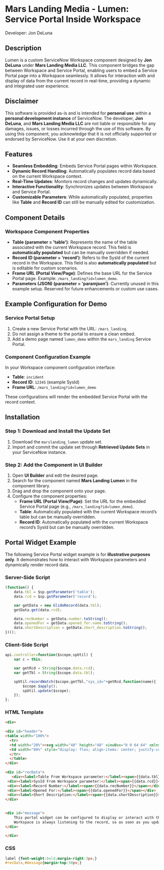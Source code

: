 # Mars Landing Media - Lumen: Service Portal Inside Workspace
Developer: Jon DeLuna
## Description

Lumen is a custom ServiceNow Workspace component designed by **Jon DeLuna** under **Mars Landing Media LLC**. This component bridges the gap between Workspace and Service Portal, enabling users to embed a Service Portal page into a Workspace seamlessly. It allows for interaction with and display of data from the current record in real-time, providing a dynamic and integrated user experience.

## Disclaimer

This software is provided as-is and is intended for **personal use** within a **personal development instance** of ServiceNow. The developer, **Jon DeLuna**, and **Mars Landing Media LLC** are not liable or responsible for any damages, issues, or losses incurred through the use of this software. By using this component, you acknowledge that it is not officially supported or endorsed by ServiceNow. Use it at your own discretion.


## Features

- **Seamless Embedding**: Embeds Service Portal pages within Workspace.
- **Dynamic Record Handling**: Automatically populates record data based on the current Workspace context.
- **Real-Time Updates**: Monitors record changes and updates dynamically.
- **Interactive Functionality**: Synchronizes updates between Workspace and Service Portal.
- **Customizable Parameters**: While automatically populated, properties like **Table** and **Record ID** can still be manually edited for customization.

## Component Details

### Workspace Component Properties

- **Table (parameter = 'table')**: Represents the name of the table associated with the current Workspace record. This field is **automatically populated** but can be manually overridden if needed.
- **Record ID (parameter = 'record')**: Refers to the SysId of the current record in the Workspace. This field is also **automatically populated** but is editable for custom scenarios.
- **Frame URL (Portal View/Page)**: Defines the base URL for the Service Portal page. Example: `/mars_landing?id=lumen_demo`.
- **Parameters (JSON) (parameter = 'paramjson')**: Currently unused in this example setup. Reserved for future enhancements or custom use cases.

## Example Configuration for Demo

### Service Portal Setup
1. Create a new Service Portal with the URL: `/mars_landing`.
2. Do not assign a theme to the portal to ensure a clean embed.
3. Add a demo page named `lumen_demo` within the `mars_landing` Service Portal.

### Component Configuration Example
In your Workspace component configuration interface:
- **Table**: `incident`
- **Record ID**: `12345` (example SysId)
- **Frame URL**: `/mars_landing?id=lumen_demo`

These configurations will render the embedded Service Portal with the record context.

## Installation

### Step 1: Download and Install the Update Set
1. Download the `marslanding_lumen` update set.
2. Import and commit the update set through **Retrieved Update Sets** in your ServiceNow instance.

### Step 2: Add the Component in UI Builder
1. Open **UI Builder** and edit the desired page.
2. Search for the component named **Mars Landing Lumen** in the component library.
3. Drag and drop the component onto your page.
4. Configure the component properties:
   - **Frame URL (Portal View/Page)**: Set the URL for the embedded Service Portal page (e.g., `/mars_landing?id=lumen_demo`).
   - **Table**: Automatically populated with the current Workspace record’s table but can be manually overridden.
   - **Record ID**: Automatically populated with the current Workspace record’s SysId but can be manually overridden.

## Portal Widget Example

The following Service Portal widget example is for **illustrative purposes only**. It demonstrates how to interact with Workspace parameters and dynamically render record data.

### Server-Side Script
```javascript
(function() {
    data.tbl = $sp.getParameter('table');
    data.rcd = $sp.getParameter('record');

    var getData = new GlideRecord(data.tbl);
    getData.get(data.rcd);

    data.recNumber = getData.number.toString();
    data.openedFor = getData.opened_for.name.toString();
    data.shortDescription = getData.short_description.toString();
})();
```
### Client-Side Script
```javascript
api.controller=function($scope,spUtil) {
    var c = this;

    var getRcd = String($scope.data.rcd);
    var getTbl = String($scope.data.tbl);

    spUtil.recordWatch($scope,getTbl,"sys_id="+getRcd,function(name){
        $scope.$apply();
        spUtil.update($scope);
    });
};
```


### HTML Template
```html
<div>
  
<div id="header">
<table width="100%">
  <tr>
  <td width="20%"><svg width="48" height="48" viewBox="0 0 64 64" xmlns="http://www.w3.org/2000/svg" fill="#000000"><g id="SVGRepo_bgCarrier" stroke-width="0"></g><g id="SVGRepo_tracerCarrier" stroke-linecap="round" stroke-linejoin="round"></g><g id="SVGRepo_iconCarrier"> <path d="m16.59 14a24.69 24.69 0 0 1 11.06-6.52c6.56-1.63 11.81-1 15.37 1.25s4.63 4.37 4.63 4.37l2.35-1.75s-2.31-5.5 2.57-6.81 5.81 2.69 5.62 5.81-2.35 3.75-3.19 3.88a9.11 9.11 0 0 1 -2.69-.44l-2.68 4a15.54 15.54 0 0 1 1.48 6.21 37.51 37.51 0 0 1 -.11 5.58s3.59 1.5 3.71 1.5 2.92-1 3.92-.17.71 1.59.71 1.59 2 0 1.54 1.75a2.75 2.75 0 0 1 -1.67 2.08 1.16 1.16 0 0 1 .5 1.54 2.64 2.64 0 0 1 -3.27 1.13 6.39 6.39 0 0 1 -2.33-3.17 8 8 0 0 1 -.29-1.54l-3.17-1s-2.58 8.62-3.71 12.16-1.79 5.84-1.79 5.84 3.87 0 4.33 1.91.42 4.92 0 5.21-5 .67-8.41.67-4.54-.79-4.5-1.33 0-7.55-.25-7.67a16.22 16.22 0 0 0 -4 0c-1.67.16-2.88.62-2.92 1s.25 7.29 0 7.75-6.25.95-10.17 1-4.58 0-4.58-.42-.67-5 .63-5.71a19 19 0 0 1 4.7-1s-2.87-7.83-4.29-11.75-2.37-6.92-2.37-6.92l-3.25.97s.29 1.62-.5 2.21-2.25 1-3 0a2.48 2.48 0 0 1 -.34-2.09 2.75 2.75 0 0 1 -1.33-2.41c.21-1.46.79-2 1.13-2.17a2.63 2.63 0 0 1 .87-.08s.87-1.63 2.1-1.3a1.59 1.59 0 0 1 1.3 1.34l2.25-.84a16.34 16.34 0 0 1 -.13-7 11.6 11.6 0 0 1 2.29-5.25l-4.41-4.62a5.46 5.46 0 0 1 -4.13.92c-2.17-.55-4.17-2.71-2.44-6s7.27-3.59 8.63-1.71 0 4.33 0 4.33z" fill="#1d1d1b"></path> <path d="m8.32 31.37-.55-.87s.21-1 1.05-.63 1 1.59 1.12 1.54 2.5-.95 2.63-.7.54 2.41.54 2.41-4 1-4 1.25.33 1.63-.21 2.09-1.33.5-1.5.16-.29-1.16 0-1.21.58-.2.58-.33-.08-.71-.08-.71-1 .34-1.5-.21-.92-2.08-.4-2.45a1.38 1.38 0 0 1 1.54-.09c.19.25.78-.25.78-.25z" fill="#ddc07c"></path> <path d="m12.15 31.41c.08.13.29.71.08.84a2.35 2.35 0 0 1 -.79.12s-.37-.54-.21-.66a4.31 4.31 0 0 1 .92-.3z" fill="#1d1d1b"></path> <path d="m8.48 6c1.73-.32 3.21.41 3.46 2s-1.83 4-3.25 4.58-3.33.46-4.12-.75-1.05-4.92 3.91-5.83z" fill="#fab900"></path> <path d="m12 11.21a37.25 37.25 0 0 1 4 3.79 5 5 0 0 1 -.75 1.29s-4.25-3.67-4.1-3.88.85-1.2.85-1.2z" fill="#ddc07c"></path> <path d="m52.9 5.75c1.41-.46 3.83-.21 4.37 3.08s-1.5 4.54-3.54 4.13a3.52 3.52 0 0 1 -2.87-3.88c.08-1.83.87-2.96 2.04-3.33z" fill="#fab900"></path> <path d="m50.52 12.16c.13.17 1.21 1 1.09 1.17s-2.29 3-2.29 3a19.78 19.78 0 0 1 -1-2.21c.04-.12 2.2-1.96 2.2-1.96z" fill="#ddc07c"></path> <path d="m25.27 9.71c2.44-1.12 8.67-1.92 13-1.25s8.73 5.87 9.73 9.54a50.26 50.26 0 0 1 1.34 7.58s-3.63-2.16-3.8-2-.2.75-.08.84 3.79 1.66 3.88 2 0 2.58 0 2.58a33.71 33.71 0 0 0 -3.63-1.58c-.08.12-.46.62 0 .75a22.81 22.81 0 0 1 3.46 2c0 .16-.33 2.7-.33 2.7s-2.75-1.54-2.88-1.5-.29.59-.12.63 2.87 1.67 2.83 1.92-3.67 11.83-3.81 11.87a21.14 21.14 0 0 1 -2.17-.92s-.33.59-.17.67 2.13.87 2 1.08-.38 1-.38 1a13.08 13.08 0 0 0 -2.33-1.08c-.13.12-.34.42-.13.58a23.7 23.7 0 0 1 2.32 1.09c0 .16 0 .83-.12.83a22.27 22.27 0 0 0 -2.52-1.04c-.21.08-.46.5-.21.66s2.46 1.09 2.42 1.34a5.33 5.33 0 0 1 -.38.87 22.57 22.57 0 0 0 -2.25-1.29c-.12 0-.29.62-.17.71a13.53 13.53 0 0 1 2 1.29c0 .12-2.66.29-2.7.62a1.91 1.91 0 0 0 0 .92c.08.17 3 0 4.83.25s2.63.21 2.71.67.29 3.29 0 3.37-5.71 0-7.08-.08-2.13-.33-2.13-.58-.08-7.75-.29-8-3.25-.63-5.71-.5a14 14 0 0 0 -4.46 1 8.58 8.58 0 0 0 -1.29-1.05c-.17 0-.58.3-.46.5s1.25 1.13 1.25 1.25a4 4 0 0 1 -.08.5 20.39 20.39 0 0 0 -3-1.87c-.17.12-.37.62-.17.75a29.24 29.24 0 0 1 3.13 2.33c0 .21.08 1.21.08 1.21s-2.62-1.75-2.79-1.5-.21.79-.08.88 2.79 1.25 2.83 1.54a22.45 22.45 0 0 1 0 3.75c-.16.21-10.62 1-10.75.58s-.12-3.5.17-3.71 6.46-1 6.54-1.21.08-.75-.12-.79-1.38 0-1.42-.08-5.54-14.13-6.75-19.21-1.67-11.83 1.97-16.62 5.27-5.42 8.27-6.79z" fill="#8ec480"></path> <g fill="#1d1d1b"> <path d="m33.32 11.62c.33 0 .33 1 .2 1a11.13 11.13 0 0 0 -6.79 1.88c-3.37 2.33-3.75 3.17-4 3.08s-.7-.25-.62-.46a14.07 14.07 0 0 1 11.17-5.54z"></path> <path d="m43.9 14.91a5.07 5.07 0 0 1 2.17 1.21c0 .21 0 .59-.21.46a16.21 16.21 0 0 1 -2-1c-.09-.17-.17-.5.04-.67z"></path> <path d="m44.57 17.71s2.79 1.12 3 1.7.33.71.08.67a18.75 18.75 0 0 1 -3.17-1.58c-.04-.21-.04-.71.09-.79z"></path> <path d="m45.07 20.83a19.27 19.27 0 0 1 3.08 1.71c.08.29.37.71 0 .54a28.64 28.64 0 0 1 -3.21-1.54 3.11 3.11 0 0 1 .13-.71z"></path> </g> <path d="m51.19 30.58c.17.08 3.58 1.54 3.71 1.58s2-.87 3-.58.75.83.66 1.08-.37.75-.16.92.21.29.33.29.54-.62.88-.41a1.16 1.16 0 0 1 .12 1.54 5.3 5.3 0 0 1 -1.58 1.21c-.17 0-.25.5-.08.62s1.08.42.87.79a1.58 1.58 0 0 1 -2.42.46c-1.2-1-1.58-3.67-1.62-3.87a2.43 2.43 0 0 0 -.5-.92 35.91 35.91 0 0 1 -3.5-1.13c0-.16.29-1.58.29-1.58z" fill="#ddc07c"></path> <path d="m32.57 39.08c.16 0 3.66.42 6.2-.83s4.09-3.25 4.42-3.17.79.58.71.75a10 10 0 0 1 -4.63 4.17c-3.16 1.41-6.29 1.54-6.54 1.29s-.58-2.13-.16-2.21z" fill="#1d1d1b"></path> <path d="m30.69 18.16c3.71-.82 9.08.21 11.17 4.63s1.54 10.33-3.29 13.08-11.3 2.67-14.3-.21-5.16-14.91 6.42-17.5z" fill="#1d1d1b"></path> <path d="m30.93 19.49c3.2-.71 7.84.18 9.64 4s1.33 8.92-2.84 11.29-9.73 2.3-12.34-.18-4.46-12.88 5.54-15.11z" fill="#e6e4da"></path> <path d="m31.46 25a3 3 0 0 1 2.38 5.35c-1.46.83-3.41.81-4.32-.06a3.27 3.27 0 0 1 1.94-5.29z" fill="#1d1d1b"></path> <path d="m32.23 26a1.6 1.6 0 0 1 1.59.46c.41.5-1 1.66-1.17 1.58s-1.17-1.63-.42-2.04z" fill="#e6e4da"></path> </g></svg></td>
  <td width="80%" style="display: flex; align-items: center; justify-content: center;"><h3>MARS LANDING MEDIA LLC</h3></td>
  </tr>
  </table>  
</div> 
  
<div id="recData">
   <div><label>Table From Workspace parameter:</label><span>{{data.tbl}}</span></div>
 <div><label>SysId From Workspace parameter:</label><span>{{data.rcd}}</span></div>
 <div><label>Record Number:</label><span>{{data.recNumber}}</span></div>
 <div><label>Opened For:</label><span>{{data.openedFor}}</span></div>
 <div><label>Short Description:</label><span>{{data.shortDescription}}</span></div>
</div>  
  
  
<div id="message">
    This portal widget can be configured to display or interact with the workspace record data.
    Workspace is always listening to the record, so as soon as you update it from the portal widget it should refresh workspace.
</div>
  
</div>
```

### CSS
```css
label {font-weight:bold;margin-right:3px;}
#recData,#message{margin-top:50px;}
```



